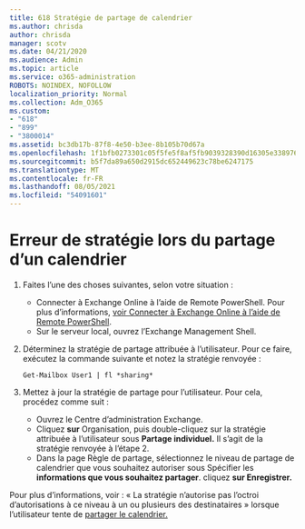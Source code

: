 ```yaml
---
title: 618 Stratégie de partage de calendrier
ms.author: chrisda
author: chrisda
manager: scotv
ms.date: 04/21/2020
ms.audience: Admin
ms.topic: article
ms.service: o365-administration
ROBOTS: NOINDEX, NOFOLLOW
localization_priority: Normal
ms.collection: Adm_O365
ms.custom:
- "618"
- "899"
- "3800014"
ms.assetid: bc3db17b-87f8-4e50-b3ee-8b105b70d67a
ms.openlocfilehash: 1f1bfb0273301c05f5fe5f8af5fb9039328390d16305e33897680dce1c1977e8
ms.sourcegitcommit: b5f7da89a650d2915dc652449623c78be6247175
ms.translationtype: MT
ms.contentlocale: fr-FR
ms.lasthandoff: 08/05/2021
ms.locfileid: "54091601"
---
```

# <a name="policy-error-when-sharing-a-calendar"></a>Erreur de stratégie lors du partage d’un calendrier

1. Faites l’une des choses suivantes, selon votre situation :
    - Connecter à Exchange Online à l’aide de Remote PowerShell. Pour plus d’informations, [voir Connecter à Exchange Online à l’aide de Remote PowerShell](https://technet.microsoft.com/library/jj984289%28v=exchg.160%29.aspx).
    - Sur le serveur local, ouvrez l’Exchange Management Shell.
2. Déterminez la stratégie de partage attribuée à l’utilisateur. Pour ce faire, exécutez la commande suivante et notez la stratégie renvoyée :

    `
    Get-Mailbox User1 | fl *sharing*
    `

3. Mettez à jour la stratégie de partage pour l’utilisateur. Pour cela, procédez comme suit :
    - Ouvrez le Centre d’administration Exchange.
    - Cliquez **sur** Organisation, puis double-cliquez sur la stratégie attribuée à l’utilisateur sous **Partage individuel.** Il s’agit de la stratégie renvoyée à l’étape 2.
    - Dans la page Règle de partage, sélectionnez le niveau de partage de calendrier que vous souhaitez autoriser sous Spécifier les **informations que vous souhaitez partager**. cliquez **sur Enregistrer.**

Pour plus d’informations, voir : « La stratégie n’autorise pas l’octroi d’autorisations à ce niveau à un ou plusieurs des destinataires » lorsque l’utilisateur tente de [partager le calendrier.](https://docs.microsoft.com/exchange/troubleshoot/calendar-sharing/policy-permissions-issue)

